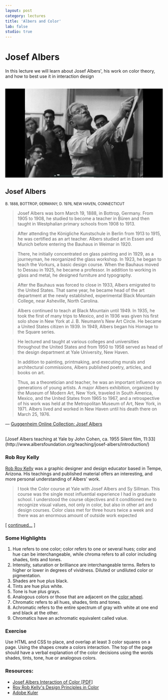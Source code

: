 ```yaml
---
layout: post
category: lectures
title: 'Albers and Color'
lab: false
studio: true
---  
```


# Josef Albers 

In this lecture we will learn about Josef Albers', his work on color theory, and how to best use it in interaction design

<br>

<img src="/assets/images/albers/albers.png" alt="Josef Albers"/>

## Josef Albers 
<small>B. 1888, BOTTROP, GERMANY; D. 1976, NEW HAVEN, CONNECTICUT</small>


> Josef Albers was born March 19, 1888, in Bottrop, Germany. From 1905 to 1908, he studied to become a teacher in Büren and then taught in Westphalian primary schools from 1908 to 1913. 

> After attending the Königliche Kunstschule in Berlin from 1913 to 1915, he was certified as an art teacher. Albers studied art in Essen and Munich before entering the Bauhaus in Weimar in 1920. 

> There, he initially concentrated on glass painting and in 1929, as a journeyman, he reorganized the glass workshop. In 1923, he began to teach the Vorkurs, a basic design course. When the Bauhaus moved to Dessau in 1925, he became a professor. In addition to working in glass and metal, he designed furniture and typography.

> After the Bauhaus was forced to close in 1933, Albers emigrated to the United States. That same year, he became head of the art department at the newly established, experimental Black Mountain College, near Asheville, North Carolina. 

> Albers continued to teach at Black Mountain until 1949. In 1935, he took the first of many trips to Mexico, and in 1936 was given his first solo show in New York at J. B. Neumann’s New Art Circle. He became a United States citizen in 1939. In 1949, Albers began his Homage to the Square series.

> He lectured and taught at various colleges and universities throughout the United States and from 1950 to 1958 served as head of the design department at Yale University, New Haven. 

> In addition to painting, printmaking, and executing murals and architectural commissions, Albers published poetry, articles, and books on art. 

> Thus, as a theoretician and teacher, he was an important influence on generations of young artists. A major Albers exhibition, organized by the Museum of Modern Art, New York, traveled in South America, Mexico, and the United States from 1965 to 1967, and a retrospective of his work was held at the Metropolitan Museum of Art, New York, in 1971. Albers lived and worked in New Haven until his death there on March 25, 1976.

— [Guggenheim Online Collection: Josef Albers](https://www.guggenheim.org/artwork/artist/josef-albers)

<br>
[Josef Albers teaching at Yale by John Cohen, ca. 1955
Silent film, 11:33](http://www.albersfoundation.org/teaching/josef-albers/introduction/)



### Rob Roy Kelly

[Rob Roy Kelly](http://www.rit.edu/~w-rkelly/html/index2.html) was a graphic designer and design educator based in Tempe, Arizona. His teachings and published material offers an interesting, and more personal understanding of Albers' work.


> I took the Color course at Yale with Josef Albers and Sy Sillman. This course was the single most influential experience I had in graduate school. I understood the course objectives and it conditioned me to recognize visual values, not only in color, but also in other art and design courses. Color class met for three hours twice a week and there was an enormous amount of outside work expected 

[ [continued…](http://www.rit.edu/~w-rkelly/html/04_cou/cou_col1.html) ] 


### Some Highlights

1. Hue refers to one color; color refers to one or several hues; color and hue can be interchangeable, while chroma refers to all color including shades, tints and tones.
2. Intensity, saturation or brilliance are interchangeable terms. Refers to higher or lower in degrees of vividness. Diluted or undiluted color or pigmentation.
3. Shades are hue plus black.
4. Tints are hue plus white.
5. Tone is hue plus grays.
6. Analogous colors or those that are adjacent on the [color wheel](https://color.adobe.com/build2.0.0-buildNo/resource/img/kuler/color_wheel_730.png).
7. Chromatic refers to all hues, shades, tints and tones.
8. Achromatic refers to the entire spectrum of gray with white at one end and black at the other.
9. Chromatics have an achromatic equivalent called value.


### Exercise

Use HTML and CSS to place, and overlap at least 3 color squares on a page. Using the shapes create a colors interaction. The top of the page should have a verbal explanation of the color decisions using the words shades, tints, tone, hue or analogous colors.



### Resources: 

- [Josef Albers Interaction of Color [PDF]](http://www.g-e-s-t-a-l-t.org/MEDIA/PDF/Interaction-of-Color.pdf)
- [Roy Rob Kelly's Design Principles in Color](http://www.rit.edu/~w-rkelly/html/04_cou/cou_des1.html)
- [Adobe Kuler](https://color.adobe.com)